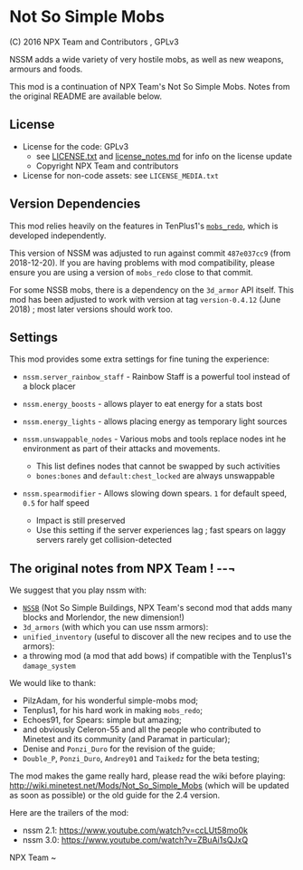 # Not So Simple Mobs

(C) 2016 NPX Team and Contributors , GPLv3

NSSM adds a wide variety of very hostile mobs, as well as new weapons, armours and foods.

This mod is a continuation of NPX Team's Not So Simple Mobs. Notes from the original README are available below.

## License

* License for the code: GPLv3
    * see [LICENSE.txt](LICENSE.txt) and [license_notes.md](license_notes.md) for info on the license update
    * Copyright NPX Team and contributors
* License for non-code assets: see `LICENSE_MEDIA.txt`

## Version Dependencies

This mod relies heavily on the features in TenPlus1's [`mobs_redo`](https://notabug.org/tenplus1/mobs_redo), which is developed independently.

This version of NSSM was adjusted to run against commit `487e037cc9` (from 2018-12-20). If you are having problems with mod compatibility, please ensure you are using a version of `mobs_redo` close to that commit.

For some NSSB mobs, there is a dependency on the `3d_armor` API itself. This mod has been adjusted to work with version at tag `version-0.4.12` (June 2018) ; most later versions should work too.

## Settings

This mod provides some extra settings for fine tuning the experience:

* `nssm.server_rainbow_staff` - Rainbow Staff is a powerful tool instead of a block placer

* `nssm.energy_boosts` - allows player to eat energy for a stats bost

* `nssm.energy_lights` - allows placing energy as temporary light sources

* `nssm.unswappable_nodes` - Various mobs and tools replace nodes int he environment as part of their attacks and movements.
    * This list defines nodes that cannot be swapped by such activities
    * `bones:bones` and `default:chest_locked` are always unswappable

* `nssm.spearmodifier` - Allows slowing down spears. `1` for default speed, `0.5` for half speed
    * Impact is still preserved
    * Use this setting if the server experiences lag ; fast spears on laggy servers rarely get collision-detected

## The original notes from NPX Team ! --¬

We suggest that you play nssm with:

* [`NSSB`](https://github.com/taikedz-mt/nssb) (Not So Simple Buildings, NPX Team's second mod that adds many blocks and Morlendor, the new dimension!)
* `3d_armors` (with which you can use nssm armors):
* `unified_inventory` (useful to discover all the new recipes and to use the armors):
* a throwing mod (a mod that add bows) if compatible with the Tenplus1's `damage_system`

We would like to thank:

* PilzAdam, for his wonderful simple-mobs mod;
* Tenplus1, for his hard work in making `mobs_redo`;
* Echoes91, for Spears: simple but amazing;
* and obviously Celeron-55 and all the people who contributed to Minetest and its community (and Paramat in particular);
* Denise and `Ponzi_Duro` for the revision of the guide;
* `Double_P`, `Ponzi_Duro`, `Andrey01` and `Taikedz` for the beta testing;

The mod makes the game really hard, please read the wiki before playing: <http://wiki.minetest.net/Mods/Not_So_Simple_Mobs> (which will be updated as soon as possible) or the old guide for the 2.4 version.

Here are the trailers of the mod:

* nssm 2.1: <https://www.youtube.com/watch?v=ccLUt58mo0k>
* nssm 3.0: <https://www.youtube.com/watch?v=ZBuAi1sQJxQ>

NPX Team ~
